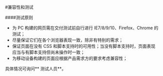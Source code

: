 #兼容性和测试

####测试原则

* 为 PC 构建的网页需在交付测试前自行进行 IE7/8/9/10、Firefox、Chrome 的测试； 
* 尽量保证它们在各个浏览器表现一致，除非有特别的需求； 
* 保证页面在没有 CSS 和脚本支持时的可用性；当没有脚本支持时，页面表现应当与有脚本支持但尚未操作时一致； 
* 为移动设备构建的页面应根据产品需求方的要求考虑兼容性； 

具体情况可询问** 测试人员**。
 